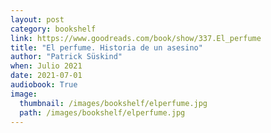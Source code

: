 ```yaml
---
layout: post
category: bookshelf
link: https://www.goodreads.com/book/show/337.El_perfume
title: "El perfume. Historia de un asesino"
author: "Patrick Süskind"
when: Julio 2021
date: 2021-07-01
audiobook: True
image:
  thumbnail: /images/bookshelf/elperfume.jpg
  path: /images/bookshelf/elperfume.jpg
---
```

